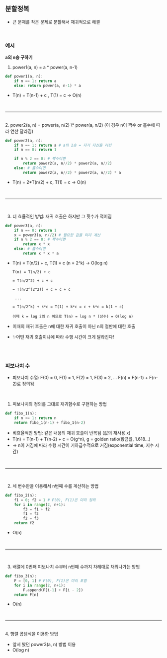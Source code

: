 ## 분할정복

- 큰 문제를 작은 문제로 분할해서 재귀적으로 해결

<br/>

### 예시

**a의 n승 구하기**

1. power1(a, n) = a \* power(a, n-1)

```python
def power1(a, n):
	if n == 1: return a
	else: return power(a, n-1) * a
```

- T(n) = T(n-1) + c , T(1) = c → O(n)

<br/>

---

<br/>
2. power2(a, n) = power(a, n/2) \* power(a, n/2) (이 경우 n이 짝수 or 홀수에 따라 연산 달라짐)

```python
def power2(a, n):
	if n == 1: return a # a의 1승 = 자기 자신을 리턴
	if n == 0: return 1

	if n % 2 == 0: # 짝수이면
		return power2(a, n//2) * power2(a, n//2)
	else: # 홀수이면
		return power2(a, n//2) * power2(a, n//2) * a
```

- T(n) = 2\*T(n/2) + c, T(1) = c → O(n)

<br/>

---

<br/>

3. 더 효율적인 방법: 재귀 호출은 하지만 그 횟수가 적어짐

```python
def power3(a, n):
	if n == 0: return 1
	x = power3(a, n//2) # 필요한 값을 미리 계산
	if n % 2 == 0: # 짝수이면
		return x * x
	else: # 홀수이면
		return x * x * a
```

- T(n) = T(n/2) + c, T(1) = c (n = 2^k) → O(log n)

      T(n) = T(n/2) + c

      = T(n/2^2) + c + c

      = T(n/2^(2^2)) + c + c + c

       ...

      = T(n/2^k) + k*c = T(1) + k*c = c + k*c = k(1 + c)

      이때 k = log 2의 n 이므로 T(n) = log n * (상수) = O(log n)

- 이때의 재귀 호출은 n에 대한 재귀 호출이 아닌 n의 절반에 대한 호출
- ✨어떤 재귀 호출이냐에 따라 수행 시간이 크게 달라진다!

<br/>
<br/>

### 피보나치 수

- 피보나치 수열: F(0) = 0, F(1) = 1, F(2) = 1, F(3) = 2, ... F(n) = F(n-1) + F(n-2)로 정의됨

<br/>

1. 피보나치의 정의를 그대로 재귀함수로 구현하는 방법

```python
def fibo_1(n):
	if n <= 1: return n
	return fibo_1(n-1) + fibo_1(n-2)
```

- 비효율적인 방법: 같은 내용의 재귀 호출이 반복됨 (값의 재사용 x)
- T(n) = T(n-1) + T(n-2) + c = O(g^n), g = golden ratio(황금률, 1.618...)
- ⇒ n이 커짐에 따라 수행 시간이 기하급수적으로 커짐(exponential time, 지수 시간)

<br/>

---

<br/>

2. 세 변수만을 이용해서 n번째 수를 계산하는 방법

```python
def fibo_2(n):
	f1 = 0; f2 = 1 # F(0), F(1)은 미리 정의
	for i in range(2, n+1):
		f3 = f1 + f2
		f1 = f2
		f2 = f3
	return f2
```

- O(n)

<br/>

---

<br/>

3. 배열에 0번째 피보나치 수부터 n번째 수까지 차례대로 채워나가는 방법

```python
def fibo_3(n):
	F = [0, 1] # F(0), F(1)은 미리 포함
	for i in range(2, n+1):
		F.append(F[i-1] + F[i - 2])
	return F[n]
```

- O(n)

<br/>

---

<br/>
4. 행렬 곱셈식을 이용한 방법

- 앞서 봤던 power3(a, n) 방법 이용
- O(log n)
